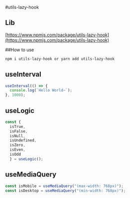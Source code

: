 #utils-lazy-hook

## Lib

[https://www.npmjs.com/package/utils-lazy-hook](https://www.npmjs.com/package/utils-lazy-hook)

##How to use
```bash
npm i utils-lazy-hook or yarn add utils-lazy-hook
```
## useInterval
```javaScript 
useInterval(() => {
  console.log(`Hello World~`);
}, 1000);
```

## useLogic
```javaScript 
const { 
  isTrue, 
  isFalse,
  isNull,
  isUndefined,
  isZero,
  isEven,
  isOdd
  } = useLogic();
```

## useMediaQuery
```javaScript 
const isMobile = useMediaQuery("(max-width: 768px)");
const isDesktop = useMediaQuery("(min-width: 768px)");
```